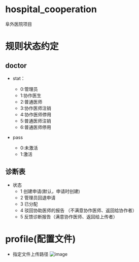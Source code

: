 # hospital_cooperation
阜外医院项目


# 规则状态约定
## doctor
- stat： 
  - 0:管理员
  - 1:协作医生
  - 2:普通医师
  - 3:协作医师注销
  - 4:协作医师停用
  - 5:普通医师注销
  - 6:普通医师停用

- pass
  - 0:未激活
  - 1:激活 
  
## 诊断表
* 状态
    * 1 创建申请(默认，申请时创建)
    * 2 管理员回退申请
    * 3 已分配
    * 4 驳回协助医师的报告 （不满意协作医师、返回给协作者）
    * 5 反馈诊断报告（满意协作医师、返回给上传者）


 
# profile(配置文件)
- 指定文件上传路径
![image](https://user-images.githubusercontent.com/54475097/127613709-b4cd075f-f3f6-4b4c-8189-2cacae92ab84.png)

